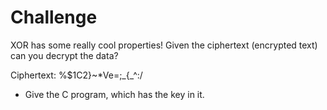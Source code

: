 # Challenge 

XOR has some really cool properties! Given the ciphertext (encrypted text) can you decrypt the data?

Ciphertext: %$1C2}~*Ve=;_{\_^:/
- Give the C program, which has the key in it. 
